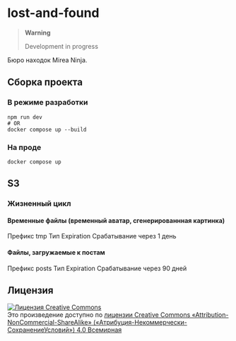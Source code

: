 # lost-and-found

> **Warning**
> 
> Development in progress

Бюро находок Mirea Ninja.

## Сборка проекта

### В режиме разработки

```shell
npm run dev
# OR
docker compose up --build
```

### На проде

```shell
docker compose up
```

## S3

### Жизненный цикл

#### Временные файлы (временный аватар, сгенерированнная картинка)

Префикс tmp
Тип Expiration
Срабатывание через 1 день

#### Файлы, загружаемые к постам

Префикс posts
Тип Expiration
Срабатывание через 90 дней

## Лицензия

<a rel="license" href="http://creativecommons.org/licenses/by-nc-sa/4.0/"><img alt="Лицензия Creative Commons" style="border-width:0" src="https://i.creativecommons.org/l/by-nc-sa/4.0/88x31.png" /></a><br />Это произведение доступно по <a rel="license" href="http://creativecommons.org/licenses/by-nc-sa/4.0/">лицензии Creative Commons «Attribution-NonCommercial-ShareAlike» («Атрибуция-Некоммерчески-СохранениеУсловий») 4.0 Всемирная</a>
